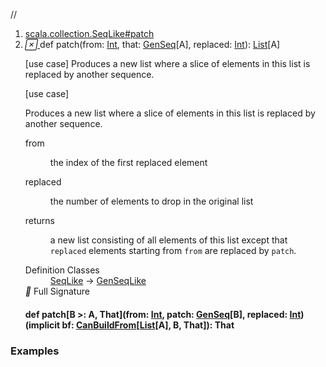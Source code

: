 //
<ol>
<li><a href="https://www.scala-lang.org/api/2.12.3/scala/collection/immutable/List.html#patch(from:Int,that:scala.collection.GenSeq[A],replaced:Int):List[A]">scala.collection.SeqLike#patch</a></li>
<li name="scala.collection.SeqLike#patch" visbl="pub" class="indented0 " data-isabs="false" fullcomment="yes" group="Ungrouped"> <a id="patch(from:Int,that:scala.collection.GenSeq[A],replaced:Int):List[A]"></a><a id="patch(Int,GenSeq[A],Int):List[A]"></a> <span class="permalink"> <a href="../../../scala/collection/immutable/List.html#patch(from:Int,that:scala.collection.GenSeq[A],replaced:Int):List[A]" title="Permalink"> <i class="material-icons"></i> </a> </span> <span class="modifier_kind"> <span class="modifier"></span> <span class="kind">def</span> </span> <span class="symbol"> <span class="name">patch</span><span class="params">(<span name="from">from: <a href="../../Int.html" class="extype" name="scala.Int">Int</a></span>, <span name="that">that: <a href="../GenSeq.html" class="extype" name="scala.collection.GenSeq">GenSeq</a>[<span class="extype" name="scala.collection.GenSeqLike.A">A</span>]</span>, <span name="replaced">replaced: <a href="../../Int.html" class="extype" name="scala.Int">Int</a></span>)</span><span class="result">: <a href="" class="extype" name="scala.collection.immutable.List">List</a>[<span class="extype" name="scala.collection.GenSeqLike.A">A</span>]</span> </span> <p class="shortcomment cmt">[use case] Produces a new list where a slice of elements in this list is replaced by another sequence.</p>
 <div class="fullcomment">
  [use case] 
  <div class="comment cmt">
   <p> Produces a new list where a slice of elements in this list is replaced by another sequence.</p>
  </div>
  <dl class="paramcmts block">
   <dt class="param">
    from
   </dt>
   <dd class="cmt">
    <p>the index of the first replaced element</p>
   </dd>
   <dt class="param">
    replaced
   </dt>
   <dd class="cmt">
    <p>the number of elements to drop in the original list</p>
   </dd>
   <dt>
    returns
   </dt>
   <dd class="cmt">
    <p>a new list consisting of all elements of this list except that <code>replaced</code> elements starting from <code>from</code> are replaced by <code>patch</code>.</p>
   </dd>
  </dl>
  <dl class="attributes block"> 
   <dt>
    Definition Classes
   </dt>
   <dd>
    <a href="../SeqLike.html" class="extype" name="scala.collection.SeqLike">SeqLike</a> → 
    <a href="../GenSeqLike.html" class="extype" name="scala.collection.GenSeqLike">GenSeqLike</a>
   </dd>
   <div class="full-signature-block toggleContainer"> 
    <span class="toggle"> <i class="material-icons"></i> Full Signature </span> 
    <div class="hiddenContent full-signature-usecase">
     <h4 id="signature" class="signature"> <span class="modifier_kind"> <span class="modifier"></span> <span class="kind">def</span> </span> <span class="symbol"> <span class="name">patch</span><span class="tparams">[<span name="B">B &gt;: <span class="extype" name="scala.collection.immutable.List.A">A</span></span>, <span name="That">That</span>]</span><span class="params">(<span name="from">from: <a href="../../Int.html" class="extype" name="scala.Int">Int</a></span>, <span name="patch">patch: <a href="../GenSeq.html" class="extype" name="scala.collection.GenSeq">GenSeq</a>[<span class="extype" name="scala.collection.SeqLike.patch.B">B</span>]</span>, <span name="replaced">replaced: <a href="../../Int.html" class="extype" name="scala.Int">Int</a></span>)</span><span class="params">(<span class="implicit">implicit </span><span name="bf">bf: <a href="../generic/CanBuildFrom.html" class="extype" name="scala.collection.generic.CanBuildFrom">CanBuildFrom</a>[<a href="" class="extype" name="scala.collection.immutable.List">List</a>[<span class="extype" name="scala.collection.immutable.List.A">A</span>], <span class="extype" name="scala.collection.SeqLike.patch.B">B</span>, <span class="extype" name="scala.collection.SeqLike.patch.That">That</span>]</span>)</span><span class="result">: <span class="extype" name="scala.collection.SeqLike.patch.That">That</span></span> </span> </h4>
    </div> 
   </div>
  </dl>
 </div> </li>
        </ol>


### Examples






























